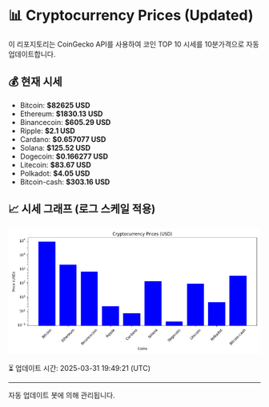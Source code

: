 
# 📊 Cryptocurrency Prices (Updated)

이 리포지토리는 CoinGecko API를 사용하여 코인 TOP 10 시세를 10분가격으로 자동 업데이트합니다.

## 💰 현재 시세
- Bitcoin: **$82625 USD**
- Ethereum: **$1830.13 USD**
- Binancecoin: **$605.29 USD**
- Ripple: **$2.1 USD**
- Cardano: **$0.657077 USD**
- Solana: **$125.52 USD**
- Dogecoin: **$0.166277 USD**
- Litecoin: **$83.67 USD**
- Polkadot: **$4.05 USD**
- Bitcoin-cash: **$303.16 USD**

## 📈 시세 그래프 (로그 스케일 적용)
![Crypto Prices](crypto_prices.png)

⏳ 업데이트 시간: 2025-03-31 19:49:21 (UTC)

---
자동 업데이트 봇에 의해 관리됩니다.
